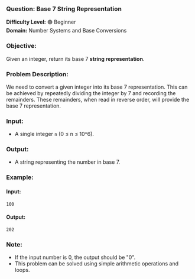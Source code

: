 ### **Question: Base 7 String Representation**

**Difficulty Level:** 🟢 Beginner  
**Domain:** Number Systems and Base Conversions

### **Objective:**

Given an integer, return its base 7 **string representation**.

### **Problem Description:**

We need to convert a given integer into its base 7 representation. This can be achieved by repeatedly dividing the integer by 7 and recording the remainders. These remainders, when read in reverse order, will provide the base 7 representation.

### **Input:**

- A single integer `n` (0 ≤ n ≤ 10^6).

### **Output:**

- A string representing the number in base 7.

### **Example:**

#### Input:

```plaintext
100
```

#### Output:

```plaintext
202
```

### **Note:**

- If the input number is 0, the output should be "0".
- This problem can be solved using simple arithmetic operations and loops.
